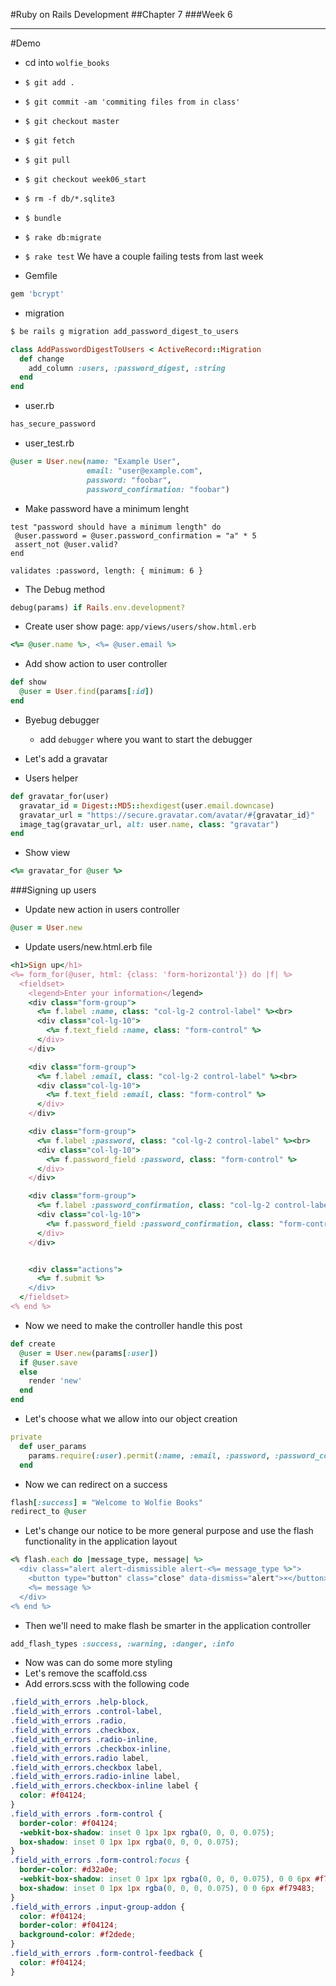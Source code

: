 #Ruby on Rails Development
##Chapter 7 
###Week 6

---
#Demo
* cd into ```wolfie_books```
* ```$ git add . ```
* ```$ git commit -am 'commiting files from in class'```
* ```$ git checkout master```
* ```$ git fetch```
* ```$ git pull ```
* ```$ git checkout week06_start```
* ```$ rm -f db/*.sqlite3```
* ```$ bundle```
* ```$ rake db:migrate```
* ```$ rake test``` We have a  couple failing tests from last week


* Gemfile

```ruby
gem 'bcrypt'
```

* migration

```bash
$ be rails g migration add_password_digest_to_users
```

```ruby
class AddPasswordDigestToUsers < ActiveRecord::Migration
  def change
    add_column :users, :password_digest, :string
  end
end
```

* user.rb

```ruby
has_secure_password
```

* user_test.rb

```ruby
@user = User.new(name: "Example User", 
                 email: "user@example.com",
                 password: "foobar",
                 password_confirmation: "foobar")
```

* Make password have a minimum lenght

```
test "password should have a minimum length" do
 @user.password = @user.password_confirmation = "a" * 5
 assert_not @user.valid?
end
```

```
validates :password, length: { minimum: 6 }
```

* The Debug method

```ruby
debug(params) if Rails.env.development?
```

* Create user show page: ```app/views/users/show.html.erb```

```ruby
<%= @user.name %>, <%= @user.email %>
```

* Add show action to user controller

```ruby
def show
  @user = User.find(params[:id])
end
```

* Byebug debugger
  * add ```debugger``` where you want to start the debugger

* Let's add a gravatar
* Users helper

```ruby
def gravatar_for(user)
  gravatar_id = Digest::MD5::hexdigest(user.email.downcase)
  gravatar_url = "https://secure.gravatar.com/avatar/#{gravatar_id}"
  image_tag(gravatar_url, alt: user.name, class: "gravatar")
end
```

* Show view

```ruby
<%= gravatar_for @user %>
```

###Signing up users
* Update new action in users controller

```ruby
@user = User.new
```

* Update users/new.html.erb file

```ruby
<h1>Sign up</h1>
<%= form_for(@user, html: {class: 'form-horizontal'}) do |f| %>
  <fieldset>
    <legend>Enter your information</legend>
    <div class="form-group">
      <%= f.label :name, class: "col-lg-2 control-label" %><br>
      <div class="col-lg-10">
        <%= f.text_field :name, class: "form-control" %>
      </div>
    </div>

    <div class="form-group">
      <%= f.label :email, class: "col-lg-2 control-label" %><br>
      <div class="col-lg-10">
        <%= f.text_field :email, class: "form-control" %>
      </div>
    </div>

    <div class="form-group">
      <%= f.label :password, class: "col-lg-2 control-label" %><br>
      <div class="col-lg-10">
        <%= f.password_field :password, class: "form-control" %>
      </div>
    </div>

    <div class="form-group">
      <%= f.label :password_confirmation, class: "col-lg-2 control-label" %><br>
      <div class="col-lg-10">
        <%= f.password_field :password_confirmation, class: "form-control" %>
      </div>
    </div>


    <div class="actions">
      <%= f.submit %>
    </div>
  </fieldset>
<% end %>
```

* Now we need to make the controller handle this post

```ruby
def create
  @user = User.new(params[:user])
  if @user.save
  else
    render 'new'
  end
end
```

* Let's choose what we allow into our object creation

```ruby
private
  def user_params
    params.require(:user).permit(:name, :email, :password, :password_confirmation)
  end
```

* Now we can redirect on a success

```ruby
flash[:success] = "Welcome to Wolfie Books"
redirect_to @user
```

* Let's change our notice to be more general purpose and use the flash functionality in the application layout

```ruby
<% flash.each do |message_type, message| %>
  <div class="alert alert-dismissible alert-<%= message_type %>">
    <button type="button" class="close" data-dismiss="alert">×</button>
    <%= message %>
  </div>
<% end %>
```

* Then we'll need to make flash be smarter in the application controller
```ruby
add_flash_types :success, :warning, :danger, :info
```

* Now was can do some more styling
* Let's remove the scaffold.css
* Add errors.scss with the following code

```scss
.field_with_errors .help-block,
.field_with_errors .control-label,
.field_with_errors .radio,
.field_with_errors .checkbox,
.field_with_errors .radio-inline,
.field_with_errors .checkbox-inline,
.field_with_errors.radio label,
.field_with_errors.checkbox label,
.field_with_errors.radio-inline label,
.field_with_errors.checkbox-inline label {
  color: #f04124;
}
.field_with_errors .form-control {
  border-color: #f04124;
  -webkit-box-shadow: inset 0 1px 1px rgba(0, 0, 0, 0.075);
  box-shadow: inset 0 1px 1px rgba(0, 0, 0, 0.075);
}
.field_with_errors .form-control:focus {
  border-color: #d32a0e;
  -webkit-box-shadow: inset 0 1px 1px rgba(0, 0, 0, 0.075), 0 0 6px #f79483;
  box-shadow: inset 0 1px 1px rgba(0, 0, 0, 0.075), 0 0 6px #f79483;
}
.field_with_errors .input-group-addon {
  color: #f04124;
  border-color: #f04124;
  background-color: #f2dede;
}
.field_with_errors .form-control-feedback {
  color: #f04124;
}
```
